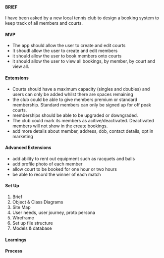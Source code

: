 #### BRIEF

I have been asked by a new local tennis club to design a booking system to keep track of all members and courts.


#### MVP

* The app should allow the user to create and edit courts
* It shoudl allow the user to create and edit members
* it should allow the user to book members onto courts
* it should allow the user to view all bookings, by member, by court and view all.

#### Extensions
 * Courts should have a maximum capacity (singles and doubles) and users can only be added whilst there are spaces remaining
 * the club could be able to give members premium or standard membership. Standard members can only be signed up for off peak courts. 
 * memberships should be able to be upgraded or downgraded.
 * The club could mark its members as acitive/deactivated. Deactivated members will not show in the create bookings.
 * add more details about member, address, dob, contact details, opt in marketing

#### Advanced Extensions
* add ability to rent out equipment such as racquets and balls 
* add profile photo of each member
* allow court to be booked for one hour or two hours
* be able to record the winner of each match

#### Set Up
1. Brief
2. Object & Class Diagrams
3. Site Map
4. User needs, user journey, proto persona
5. Wireframe
6. Set up file structure
7. Models & database



#### Learnings


#### Process



